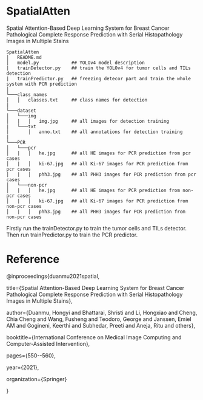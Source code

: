 # SpatialAtten
Spatial Attention-Based Deep Learning System for Breast Cancer Pathological Complete Response Prediction with Serial Histopathology Images in Multiple Stains


```
SpatialAtten
│   README.md
│   model.py            ## YOLOv4 model description    
|   trainDetector.py    ## train the YOLOv4 for tumor cells and TILs detection
|   trainPredictor.py   ## freezing detecor part and train the whole system with PCR prediction
│
└───class_names
│   │   classes.txt     ## class names for detection
|
└───dataset
│   └───img
│   |   │   img.jpg     ## all images for detection training
|   └───txt
│       │   anno.txt    ## all annotations for detection training
|
└───PCR
│   └───pcr
│   |   │   he.jpg      ## all HE images for PCR prediction from pcr cases
│   |   │   ki-67.jpg   ## all Ki-67 images for PCR prediction from pcr cases
│   |   │   phh3.jpg    ## all PHH3 images for PCR prediction from pcr cases
│   └───non-pcr
│   |   │   he.jpg      ## all HE images for PCR prediction from non-pcr cases
│   |   │   ki-67.jpg   ## all Ki-67 images for PCR prediction from non-pcr cases
│   |   │   phh3.jpg    ## all PHH3 images for PCR prediction from non-pcr cases

```

Firstly run the trainDetector.py to train the tumor cells and TILs detector. Then run trainPredictor.py to train the PCR predictor.

# Reference
@inproceedings{duanmu2021spatial,

  title={Spatial Attention-Based Deep Learning System for Breast Cancer Pathological Complete Response Prediction with Serial Histopathology Images in Multiple Stains},
  
  author={Duanmu, Hongyi and Bhattarai, Shristi and Li, Hongxiao and Cheng, Chia Cheng and Wang, Fusheng and Teodoro, George and Janssen, Emiel AM and Gogineni, Keerthi and Subhedar, Preeti and Aneja, Ritu and others},
  
  booktitle={International Conference on Medical Image Computing and Computer-Assisted Intervention},
  
  pages={550--560},
  
  year={2021},
  
  organization={Springer}
  
}
